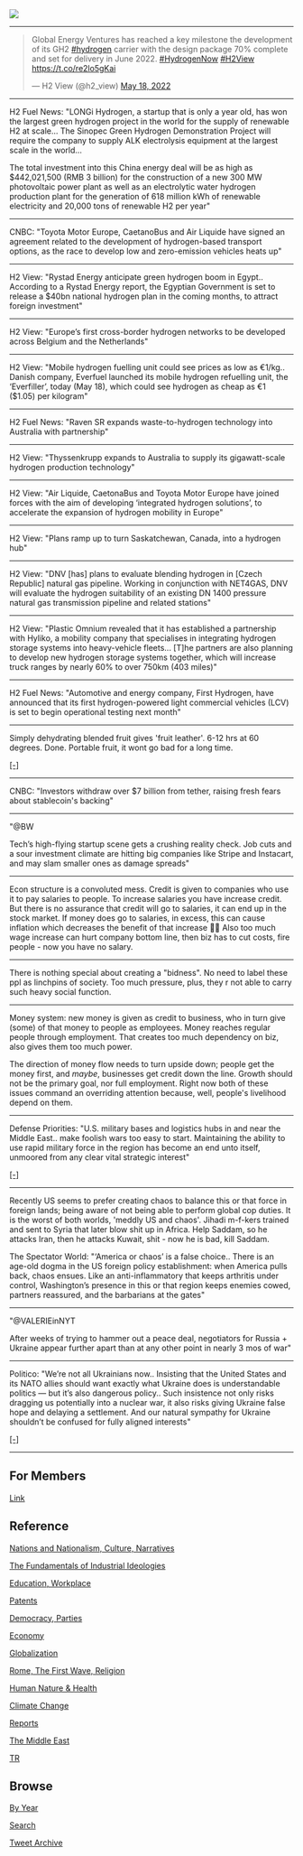 <img src="https://drive.google.com/uc?export=view&id=1B2wf9R7AMH1d7Vw6e2mucLbIQ5NSjir7"/>

---

<blockquote class="twitter-tweet"><p lang="en" dir="ltr">Global Energy Ventures has reached a key milestone the development of its GH2 <a href="https://twitter.com/hashtag/hydrogen?src=hash&amp;ref_src=twsrc%5Etfw">#hydrogen</a> carrier with the design package 70% complete and set for delivery in June 2022. <a href="https://twitter.com/hashtag/HydrogenNow?src=hash&amp;ref_src=twsrc%5Etfw">#HydrogenNow</a> <a href="https://twitter.com/hashtag/H2View?src=hash&amp;ref_src=twsrc%5Etfw">#H2View</a> <a href="https://t.co/re2lo5gKai">https://t.co/re2lo5gKai</a></p>&mdash; H2 View (@h2_view) <a href="https://twitter.com/h2_view/status/1526883830967181314?ref_src=twsrc%5Etfw">May 18, 2022</a></blockquote> <script async src="https://platform.twitter.com/widgets.js" charset="utf-8"></script>

---

H2 Fuel News: "LONGi Hydrogen, a startup that is only a year old, has
won the largest green hydrogen project in the world for the supply of
renewable H2 at scale... The Sinopec Green Hydrogen Demonstration
Project will require the company to supply ALK electrolysis equipment
at the largest scale in the world...

The total investment into this China energy deal will be as high as
$442,021,500 (RMB 3 billion) for the construction of a new 300 MW
photovoltaic power plant as well as an electrolytic water hydrogen
production plant for the generation of 618 million kWh of renewable
electricity and 20,000 tons of renewable H2 per year"

---

CNBC: "Toyota Motor Europe, CaetanoBus and Air Liquide have signed an
agreement related to the development of hydrogen-based transport
options, as the race to develop low and zero-emission vehicles heats
up"

---

H2 View: "Rystad Energy anticipate green hydrogen boom in
Egypt.. According to a Rystad Energy report, the Egyptian Government
is set to release a $40bn national hydrogen plan in the coming months,
to attract foreign investment"

---

H2 View: "Europe’s first cross-border hydrogen networks to be
developed across Belgium and the Netherlands"

---

H2 View: "Mobile hydrogen fuelling unit could see prices as low as
€1/kg.. Danish company, Everfuel launched its mobile hydrogen
refuelling unit, the ‘Everfiller’, today (May 18), which could see
hydrogen as cheap as €1 ($1.05) per kilogram"

---

H2 Fuel News: "Raven SR expands waste-to-hydrogen technology into
Australia with partnership"

---

H2 View: "Thyssenkrupp expands to Australia to supply its gigawatt-scale
hydrogen production technology"

---

H2 View: "Air Liquide, CaetonaBus and Toyota Motor Europe have joined forces
with the aim of developing ‘integrated hydrogen solutions’, to
accelerate the expansion of hydrogen mobility in Europe"

---

H2 View: "Plans ramp up to turn Saskatchewan, Canada, into a hydrogen hub"

---

H2 View: "DNV [has] plans to evaluate blending hydrogen in [Czech
Republic] natural gas pipeline. Working in conjunction with NET4GAS,
DNV will evaluate the hydrogen suitability of an existing DN 1400
pressure natural gas transmission pipeline and related stations"

---

H2 View: "Plastic Omnium revealed that it has established a
partnership with Hyliko, a mobility company that specialises in
integrating hydrogen storage systems into heavy-vehicle
fleets... [T]he partners are also planning to develop new hydrogen
storage systems together, which will increase truck ranges by nearly
60% to over 750km (403 miles)"

---

H2 Fuel News: "Automotive and energy company, First Hydrogen, have
announced that its first hydrogen-powered light commercial vehicles
(LCV) is set to begin operational testing next month"

---

Simply dehydrating blended fruit gives 'fruit leather'. 6-12 hrs at 60
degrees. Done. Portable fruit, it wont go bad for a long time.

[[-]](https://pbs.twimg.com/media/FS8hD1OXwAIDZTq?format=jpg&name=small)

---

CNBC: "Investors withdraw over $7 billion from tether, raising fresh
fears about stablecoin's backing"

---

"@BW

Tech’s high-flying startup scene gets a crushing reality check. Job
cuts and a sour investment climate are hitting big companies like
Stripe and Instacart, and may slam smaller ones as damage spreads"

---

Econ structure is a convoluted mess. Credit is given to companies who
use it to pay salaries to people. To increase salaries you have
increase credit. But there is no assurance that credit will go to
salaries, it can end up in the stock market. If money does go to
salaries, in excess, this can cause inflation which decreases the
benefit of that increase 🤦‍♂️ Also too much wage increase can hurt
company bottom line, then biz has to cut costs, fire people - now you
have no salary.

---

There is nothing special about creating a "bidness". No need to label
these ppl as linchpins of society. Too much pressure, plus, they r not
able to carry such heavy social function.

---

Money system: new money is given as credit to business, who in turn
give (some) of that money to people as employees. Money reaches
regular people through employment. That creates too much dependency on
biz, also gives them too much power.

The direction of money flow needs to turn upside down; people get the
money first, and *maybe*, businesses get credit down the line. Growth
should not be the primary goal, nor full employment. Right now both of
these issues command an overriding attention because, well, people's
livelihood depend on them.

---

Defense Priorities: "U.S. military bases and logistics hubs in and
near the Middle East.. make foolish wars too easy to
start. Maintaining the ability to use rapid military force in the
region has become an end unto itself, unmoored from any clear vital
strategic interest"

[[-]](https://www.defensepriorities.org/explainers/bases-logistics-and-the-problem-of-temptation-in-the-middle-east)

---

Recently US seems to prefer creating chaos to balance this or that
force in foreign lands; being aware of not being able to perform
global cop duties. It is the worst of both worlds, 'meddly US and
chaos'. Jihadi m-f-kers trained and sent to Syria that later blow shit
up in Africa. Help Saddam, so he attacks Iran, then he attacks Kuwait,
shit - now he is bad, kill Saddam. 

The Spectator World: "‘America or chaos’ is a false choice.. There is
an age-old dogma in the US foreign policy establishment: when America
pulls back, chaos ensues. Like an anti-inflammatory that keeps
arthritis under control, Washington’s presence in this or that region
keeps enemies cowed, partners reassured, and the barbarians at the
gates"

---

"@VALERIEinNYT

After weeks of trying to hammer out a peace deal, negotiators for
Russia + Ukraine appear further apart than at any other point in
nearly 3 mos of war"

---

Politico: "We’re not all Ukrainians now.. Insisting that the United
States and its NATO allies should want exactly what Ukraine does is
understandable politics — but it’s also dangerous policy.. Such
insistence not only risks dragging us potentially into a nuclear war,
it also risks giving Ukraine false hope and delaying a settlement. And
our natural sympathy for Ukraine shouldn’t be confused for fully
aligned interests"

[[-]](https://www.politico.eu/article/ukraine-russia-war-nato-eu-us-alliance-solidarity/)

---

## For Members

[Link](https://thirdwave-members.herokuapp.com)

## Reference

[Nations and Nationalism, Culture, Narratives](/2013/02/nations-and-nationalism.md)

[The Fundamentals of Industrial Ideologies](/2011/04/fundamentals-of-industrial-ideologies.md)

[Education, Workplace](2017/09/education-workplace.md)

[Patents](/2018/09/patents.md)

[Democracy, Parties](/2016/11/democracy.md)

[Economy](/2018/05/economy.md)

[Globalization](/2018/09/globalization.md)

[Rome, The First Wave, Religion](/2017/12/rome.md)

[Human Nature & Health](/2020/07/human-nature.md)

[Climate Change](/2018/12/climate.md)

[Reports](/2019/05/reports.md)

[The Middle East](/2019/07/middleeast.md)

[TR](../tr)

## Browse

[By Year](years.md)

[Search](search.html)

[Tweet Archive](/tweets/README.md)


